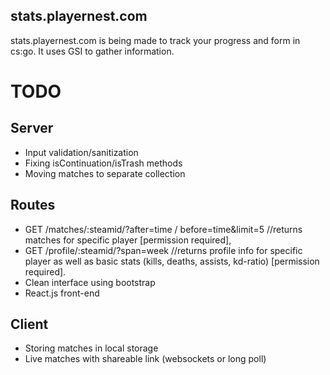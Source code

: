 stats.playernest.com
----------------------

stats.playernest.com is being made to track your progress and form in cs:go. It uses GSI to gather information.


TODO
====

## Server

- Input validation/sanitization
- Fixing isContinuation/isTrash methods
- Moving matches to separate collection

## Routes

- GET /matches/:steamid/?after=time / before=time&limit=5 //returns matches for specific player [permission required],
- GET /profile/:steamid/?span=week //returns profile info for specific player as well as basic stats (kills, deaths, assists, kd-ratio) [permission required].
- Clean interface using bootstrap
- React.js front-end

## Client

- Storing matches in local storage
- Live matches with shareable link (websockets or long poll)
